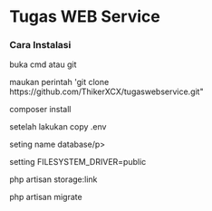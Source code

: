 # Tugas WEB Service
<h3>Cara Instalasi</h3>
    <p>buka cmd atau git</p>
    <p>maukan perintah 'git clone https://github.com/ThikerXCX/tugaswebservice.git"</p>
    <p>composer install</p>
    <p>setelah lakukan copy .env</p>
    <p>seting name database/p>
    <p>setting FILESYSTEM_DRIVER=public</p>
    <p>php artisan storage:link</p>
    <p>php artisan migrate</p>
    

